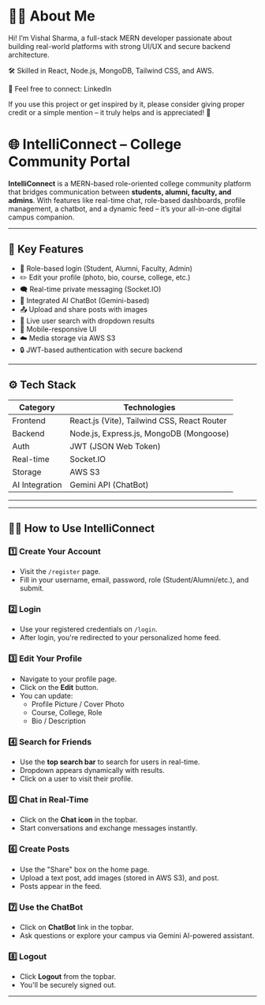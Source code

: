 # 🙋‍♂️ About Me
Hi! I’m Vishal Sharma, a full-stack MERN developer passionate about building real-world platforms with strong UI/UX and secure backend architecture.

🛠️ Skilled in React, Node.js, MongoDB, Tailwind CSS, and AWS.

💬 Feel free to connect: LinkedIn

If you use this project or get inspired by it, please consider giving proper credit or a simple mention – it truly helps and is appreciated! 🙏

# 🌐 IntelliConnect – College Community Portal

**IntelliConnect** is a MERN-based role-oriented college community platform that bridges communication between **students, alumni, faculty, and admins**. With features like real-time chat, role-based dashboards, profile management, a chatbot, and a dynamic feed – it’s your all-in-one digital campus companion.

---

## 🚀 Key Features

- 🔐 Role-based login (Student, Alumni, Faculty, Admin)
- ✏️ Edit your profile (photo, bio, course, college, etc.)
- 🗨️ Real-time private messaging (Socket.IO)
- 🤖 Integrated AI ChatBot (Gemini-based)
- 📤 Upload and share posts with images
- 🧠 Live user search with dropdown results
- 📱 Mobile-responsive UI
- ☁️ Media storage via AWS S3
- 🔒 JWT-based authentication with secure backend

---

## ⚙️ Tech Stack

| Category     | Technologies                                   |
|--------------|------------------------------------------------|
| Frontend     | React.js (Vite), Tailwind CSS, React Router    |
| Backend      | Node.js, Express.js, MongoDB (Mongoose)        |
| Auth         | JWT (JSON Web Token)                           |
| Real-time    | Socket.IO                                      |
| Storage      | AWS S3                                         |
| AI Integration | Gemini API (ChatBot)                         |

---


---

## 🧑‍💻 How to Use IntelliConnect

### 1️⃣ **Create Your Account**
- Visit the `/register` page.
- Fill in your username, email, password, role (Student/Alumni/etc.), and submit.

### 2️⃣ **Login**
- Use your registered credentials on `/login`.
- After login, you're redirected to your personalized home feed.

### 3️⃣ **Edit Your Profile**
- Navigate to your profile page.
- Click on the **Edit** button.
- You can update:
  - Profile Picture / Cover Photo
  - Course, College, Role
  - Bio / Description

### 4️⃣ **Search for Friends**
- Use the **top search bar** to search for users in real-time.
- Dropdown appears dynamically with results.
- Click on a user to visit their profile.

### 5️⃣ **Chat in Real-Time**
- Click on the **Chat icon** in the topbar.
- Start conversations and exchange messages instantly.

### 6️⃣ **Create Posts**
- Use the "Share" box on the home page.
- Upload a text post, add images (stored in AWS S3), and post.
- Posts appear in the feed.

### 7️⃣ **Use the ChatBot**
- Click on **ChatBot** link in the topbar.
- Ask questions or explore your campus via Gemini AI-powered assistant.

### 8️⃣ **Logout**
- Click **Logout** from the topbar.
- You'll be securely signed out.

---




